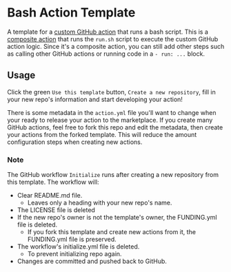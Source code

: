 # Bash Action Template

A template for a [custom GitHub action](https://docs.github.com/en/actions/creating-actions/about-custom-actions) that runs a bash script. This is a [composite action](https://docs.github.com/en/actions/creating-actions/creating-a-composite-action) that runs the `run.sh` script to execute the custom GitHub action logic. Since it's a composite action, you can still add other steps such as calling other GitHub actions or running code in a `- run: ...` block.

## Usage
Click the green `Use this template` button, `Create a new repository`, fill in your new repo's information and start developing your action! 

There is some metadata in the `action.yml` file you'll want to change when your ready to release your action to the marketplace. If you create many GitHub actions, feel free to fork this repo and edit the metadata, then create your actions from the forked template. This will reduce the amount configuration steps when creating new actions.

### Note
The GitHub workflow `Initialize` runs after creating a new repository from this template. The workflow will:
- Clear README.md file.
  - Leaves only a heading with your new repo's name.
- The LICENSE file is deleted
- If the new repo's owner is not the template's owner, the FUNDING.yml file is deleted.
  - If you fork this template and create new actions from it, the FUNDING.yml file is preserved.
- The workflow's initialize.yml file is deleted.
  - To prevent initializing repo again. 
- Changes are committed and pushed back to GitHub.
